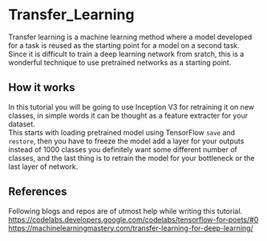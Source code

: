 # Transfer_Learning
Transfer learning is a machine learning method where a model developed for a task is reused as the starting point for a model on a second task.   
Since it is difficult to train a deep learning network from sratch, this is a wonderful technique to use pretrained networks as a starting point.   
## How it works 
In this tutorial you will be going to use Inception V3 for retraining it on new classes, in simple words it can be thought as a feature extracter for your dataset.   
This starts with loading pretrained model using TensorFlow `save` and `restore`, then you have to freeze the model add a layer for your outputs instead of 1000 classes you definitely want some different number of classes, and the last thing is to retrain the model for your bottleneck or the last layer of network. 

## References 
Following blogs and repos are of utmost help while writing this tutorial.   
https://codelabs.developers.google.com/codelabs/tensorflow-for-poets/#0  
https://machinelearningmastery.com/transfer-learning-for-deep-learning/
